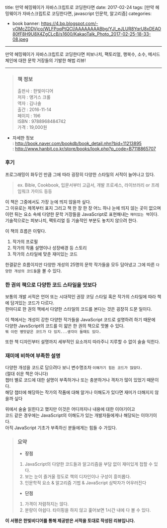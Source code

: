 title: 만약 헤밍웨이가 자바스크립트로 코딩한다면
date: 2017-02-24
tags: [만약 헤밍웨이가 자바스크립트로 코딩한다면, javascript 인문학, 알고리즘]
categories:
- book
banner: https://4.bp.blogspot.com/-vOMcZDDVjco/WLFPoqPtQCI/AAAAAAAABbg/YJI_eJLUR8YqrU8xDEAO80fF8H9U8X4ZgCLcB/s1600/KakaoTalk_Photo_2017-02-25-18-33-08.jpeg

---
만약 헤밍웨이가 자바스크립트로 코딩한다면 피보나치, 팩토리얼, 행복수, 소수, 메서드 체인에 대한 문학 거장들의 기발한 해법 리뷰!

<!-- more -->

---

>### 책 정보 
>출판사 : 한빛미디어  
>저자 : 앵거스 크롤  
>역자 : 김나솔    
>출간 : 2016-11-14  
>페이지 : 196  
>ISBN : 9788968484742  
>가격 : 19,000원

- 자세한 정보  
: <http://book.naver.com/bookdb/book_detail.nhn?bid=11213895>  
: <http://www.hanbit.co.kr/store/books/look.php?p_code=B7118865707>

### 후기
프로그래밍이 화두인 만큼 그에 따라 굉장히 다양한 스타일의 서적이 늘어나고 있다.

>ex.
Bible, Cookbook, 입문서부터 고급서, 개발 프로세스, 라이브러리 or 프레임워크 가이드 등등

이 책은 그중에서도 가장 눈에 띄지 않을까 싶다.  
그 이유로는 제목부터 표지 그리고 책 한 장 한 장 어느 하나 눈에 띄지 않는 곳이 없으며  
이런 튀는 요소 속에 다양한 문학 거장들을 JavaScript로 표현해내는 `재미있는 책`이다.  
기술적으로는 피보나치, 팩토리얼 등 기술적인 부분도 놓치지 않으려 한다.

이 책의 흐름은 이렇다.

1. 작가의 프로필
2. 작가의 작품 설명이나 성장배경 등 스토리
3. 작가의 스타일에 맞춘 재미있는 코드

한결같은 흐름이지만 다양한 개성의 25명의 문학 작가들을 모두 담아냈고
그에 따른 `다양한 개성의 코드들`을 볼 수 있다.  

### 한 권의 책으로 다양한 코드 스타일을 맛보다
보통의 개발 서적은 언어 또는 시대적인 권장 코딩 스타일 혹은
작가의 스타일에 따라 책에 담겨있는 코드가 다르다.  
한마디로 한 권의 책에서 다양한 스타일의 코드를 본다는 것은 굉장히 드문 일이다.

이 책에서는 개성이 강한 다양한 작가들을 JavaScript 코드로 설명하려 하기 때문에  
다양한 JavsScript의 코드를 이 얇은 한 권의 책으로 맛볼 수 있다.  
`뭐 이런 병맛같은 코드가 다 있지...생각이 들때도 있다.`

또한 책 디자인부터 설명까지 세부적인 요소까지 따라주니 지루할 수 없이 술술 익힌다.

### 재미에 비하여 부족한 설명
다양한 개성을 코드로 담으려다 보니 변수명조차 `이해가기 힘든 코드가 많았다.`  
(절대 쉬운 책은 아니다)  
챕터 별로 코드에 대한 설명이 부족하거나 또는 충분하거나 격차가 많이 있었기 때문이다.  
해당 챕터에 해당하는 작가의 작품에 대해 알거나 이해도가 있다면 재미가 더해지지 않을까 싶다

위에서 술술 읽힌다고 했지만 이것은 어디까지나 내용에 대한 이야기이고  
코드 같은 경우에는 JavaScript의 이해도가 있는 개발자들에게나 해당되는 이야기이다.  
아직 JavaScript 기초가 부족하신 분들에게는 힘들 수 가있다.

 
>### 요약
>- **장점**
>1. JavaScript의 다양한 코드들과 알고리즘을 부담 없이 재미있게 접할 수 있다.
>2. 보는 눈이 즐거울 정도로 책의 디자인이나 구성이 흥미롭다.
>3. 인문학적 요소 & 알고리즘 기법 & JavaScript 삼박자가 어우러진다
>
>- **단점**
>1. 가격이 저렴하지는 않다.
>2. 분량이 아쉽다. 타이핑을 하지 않고 훑어보면 1시간 내에 다 볼 수 있다.

**이 서평은 한빛비디어를 통해 제공받은 서적을 토대로 작성된 리뷰입니다.**
